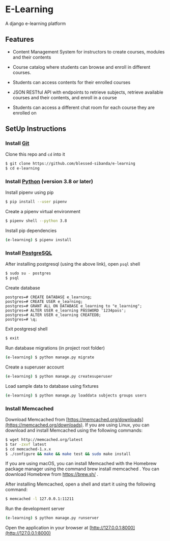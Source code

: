 # E-Learning

A django e-learning platform

## Features

- Content Management System for instructors to create courses, modules and their contents

- Course catalog where students can browse and enroll in different courses. 

- Students can access contents for their enrolled courses

- JSON RESTful API with endpoints to retrieve subjects, retrieve available courses and their contents, and enroll in a course

- Students can access a different chat room for each course they are enrolled on

## SetUp Instructions

### Install [Git](https://git-scm.com/downloads)

Clone this repo and `cd` into it

```bash
$ git clone https://github.com/blessed-sibanda/e-learning
$ cd e-learning
```

### Install [Python](https://python.org/downloads) (version 3.8 or later)

Install pipenv using pip

```bash
$ pip install --user pipenv
```

Create a pipenv virtual environment

```bash
$ pipenv shell --python 3.8
```

Install pip dependencies

```bash
(e-learning) $ pipenv install
```

### Install [PostgreSQL](https://www.postgresql.org/download/)

After installing postgresql (using the above link), open `psql` shell

```bash
$ sudo su - postgres
$ psql
```

Create database

```psql
postgres=# CREATE DATABASE e_learning;
postgres=# CREATE USER e_learning;
postgres=# GRANT ALL ON DATABASE e_learning to "e_learning";
postgres=# ALTER USER e_learning PASSWORD '1234pass';
postgres=# ALTER USER e_learning CREATEDB;
postgres=# \q;
```

Exit postgresql shell

```bash
$ exit
```

Run database migrations (in project root folder)

```bash
(e-learning) $ python manage.py migrate
```

Create a superuser account

```bash
(e-learning) $ python manage.py createsuperuser
```

Load sample data to database using fixtures

```bash
(e-learning) $ python manage.py loaddata subjects groups users
```

### Install Memcached

Download Memcached from [https://memcached.org/downloads](https://memcached.org/downloads). If you are using
Linux, you can download and install Memcached using the following commands:

```bash
$ wget http://memcached.org/latest
$ tar -zxvf latest
$ cd memcached-1.x.x
$ ./configure && make && make test && sudo make install
```

If you are using macOS, you can install Memcached with the Homebrew package manager using the command brew install memcached . You can download Homebrew from https://brew.sh/ .

After installing Memcached, open a shell and start it using the following command:

```bash
$ memcached -l 127.0.0.1:11211
```

Run the development server

```bash
(e-learning) $ python manage.py runserver
```

Open the application in your browser at [http://127.0.0.1:8000](http://127.0.0.1:8000)

